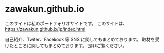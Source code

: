 # zawakun.github.io

このサイトは私のポートフォリオサイトです。
このサイトは、https://zawakun.github.io/jp/index.html

自己紹介、Twiter、Facebook 等 SNS に関してもまとめております。
取材を受けたところに関してもまとめております。
是非ご覧ください。

